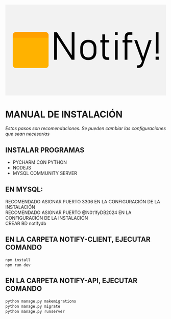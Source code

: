 ![Portada Notify](repositoryImage.png)

# MANUAL DE INSTALACIÓN
*Estos pasos son recomendaciones. Se pueden cambiar las configuraciones que sean necesarias*

## INSTALAR PROGRAMAS
- PYCHARM CON PYTHON
- NODEJS
- MYSQL COMMUNITY SERVER 

## EN MYSQL:
RECOMENDADO ASIGNAR PUERTO 3306 EN LA CONFIGURACIÓN DE LA INSTALACIÓN <br />
RECOMENDADO ASIGNAR PUERTO @N0t1fyDB2024 EN LA CONFIGURACIÓN DE LA INSTALACIÓN <br />
CREAR BD notifydb

## EN LA CARPETA NOTIFY-CLIENT, EJECUTAR COMANDO
```
npm install
npm run dev
```

## EN LA CARPETA NOTIFY-API, EJECUTAR COMANDO
```
python manage.py makemigrations
python manage.py migrate
python manage.py runserver
```
